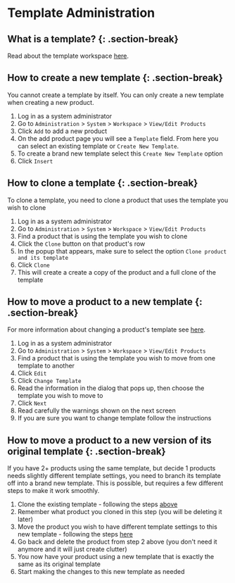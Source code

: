 # Template Administration
## What is a template? {: .section-break}
Read about the template workspace [here](../Spira-Administration-Guide/System-Administration.md).

## How to create a new template {: .section-break}
You cannot create a template by itself. You can only create a new template when creating a new product.

1. Log in as a system administrator
2. Go to `Administration` > `System` > `Workspace` > `View/Edit Products`
3. Click `Add` to add a new product
4. On the add product page you will see a `Template` field. From here you can select an existing template or `Create New Template`.
5. To create a brand new template select this `Create New Template` option
6. Click `Insert`

## How to clone a template {: .section-break}
To clone a template, you need to clone a product that uses the template you wish to clone

1. Log in as a system administrator
2. Go to `Administration` > `System` > `Workspace` > `View/Edit Products`
3. Find a product that is using the template you wish to clone
4. Click the `Clone` button on that product's row
5. In the popup that appears, make sure to select the option `Clone product and its template`
6. Click `Clone`
7. This will create a create a copy of the product and a full clone of the template

## How to move a product to a new template {: .section-break}
For more information about changing a product's template see [here](../Spira-Administration-Guide/Product-Changing-Template.md).

1. Log in as a system administrator
2. Go to `Administration` > `System` > `Workspace` > `View/Edit Products`
3. Find a product that is using the template you wish to move from one template to another
4. Click `Edit`
5. Click `Change Template`
6. Read the information in the dialog that pops up, then choose the template you wish to move to
7. Click `Next`
8. Read carefully the warnings shown on the next screen
9. If you are sure you want to change template follow the instructions


## How to move a product to a new version of its original template  {: .section-break}
If you have 2+ products using the same template, but decide 1 products needs slightly different template settings, you need to branch its template off into a brand new template. This is possible, but requires a few different steps to make it work smoothly.

1. Clone the existing template - following the steps [above](#how-to-clone-a-template)
2. Remember what product you cloned in this step (you will be deleting it later)
3. Move the product you wish to have different template settings to this new template - following the steps [here](#how-to-move-a-product-to-a-new-template)
4. Go back and delete the product from step 2 above (you don't need it anymore and it will just create clutter)
5. You now have your product using a new template that is exactly the same as its original template
6. Start making the changes to this new template as needed